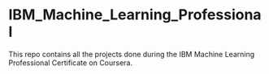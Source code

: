 # IBM_Machine_Learning_Professional
This repo contains all the projects done during the IBM Machine Learning Professional Certificate on Coursera.
